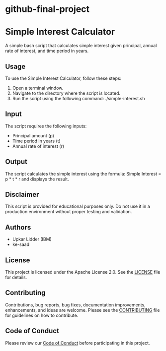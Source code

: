 # github-final-project
# Simple Interest Calculator

A simple bash script that calculates simple interest given principal, annual rate of interest, and time period in years.

## Usage

To use the Simple Interest Calculator, follow these steps:

1. Open a terminal window.
2. Navigate to the directory where the script is located.
3. Run the script using the following command: ./simple-interest.sh
   

## Input

The script requires the following inputs:

- Principal amount (p)
- Time period in years (t)
- Annual rate of interest (r)

## Output

The script calculates the simple interest using the formula: 
Simple Interest = p * t * r
and displays the result.

## Disclaimer

This script is provided for educational purposes only. Do not use it in a production environment without proper testing and validation.

## Authors

- Upkar Lidder (IBM)
- ke-saad

## License

This project is licensed under the Apache License 2.0. See the [LICENSE](LICENSE) file for details.

## Contributing

Contributions, bug reports, bug fixes, documentation improvements, enhancements, and ideas are welcome. Please see the [CONTRIBUTING](CONTRIBUTING.md) file for guidelines on how to contribute.

## Code of Conduct

Please review our [Code of Conduct](CODE_OF_CONDUCT.md) before participating in this project.


